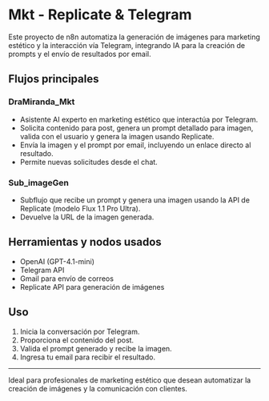 # Mkt - Replicate & Telegram

Este proyecto de n8n automatiza la generación de imágenes para marketing estético y la interacción vía Telegram, integrando IA para la creación de prompts y el envío de resultados por email.

## Flujos principales

### DraMiranda_Mkt
- Asistente AI experto en marketing estético que interactúa por Telegram.
- Solicita contenido para post, genera un prompt detallado para imagen, valida con el usuario y genera la imagen usando Replicate.
- Envía la imagen y el prompt por email, incluyendo un enlace directo al resultado.
- Permite nuevas solicitudes desde el chat.

### Sub_imageGen
- Subflujo que recibe un prompt y genera una imagen usando la API de Replicate (modelo Flux 1.1 Pro Ultra).
- Devuelve la URL de la imagen generada.

## Herramientas y nodos usados
- OpenAI (GPT-4.1-mini)
- Telegram API
- Gmail para envío de correos
- Replicate API para generación de imágenes

## Uso
1. Inicia la conversación por Telegram.
2. Proporciona el contenido del post.
3. Valida el prompt generado y recibe la imagen.
4. Ingresa tu email para recibir el resultado.

---
Ideal para profesionales de marketing estético que desean automatizar la creación de imágenes y la comunicación con clientes. 